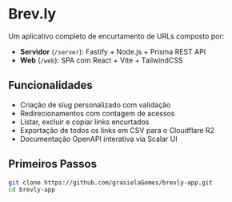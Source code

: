 # Brev.ly

Um aplicativo completo de encurtamento de URLs composto por:

- **Servidor** (`/server`): Fastify + Node.js + Prisma REST API
- **Web** (`/web`): SPA com React + Vite + TailwindCSS

## Funcionalidades

- Criação de slug personalizado com validação
- Redirecionamentos com contagem de acessos
- Listar, excluir e copiar links encurtados
- Exportação de todos os links em CSV para o Cloudflare R2
- Documentação OpenAPI interativa via Scalar UI

## Primeiros Passos

```bash
git clone https://github.com/grasielaGomes/brevly-app.git
cd brevly-app
```
